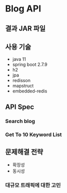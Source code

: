 # Blog API

## 결과 JAR 파일

## 사용 기술
* java 11
* spring boot 2.7.9
* h2
* jpa
* redisson
* mapstruct
* embedded-redis

## API Spec

### Search blog

### Get To 10 Keyword List 


## 문제해결 전략
* 확장성
* 동시성

### 대규모 트래픽에 대한 고민